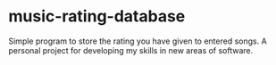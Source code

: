 # music-rating-database
 Simple program to store the rating you have given to entered songs. A personal project for developing my skills in new areas of software. 
